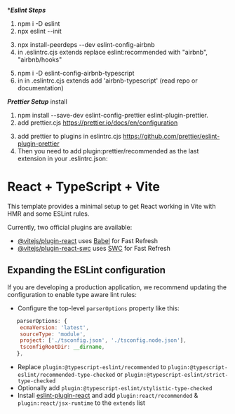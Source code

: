 \***_Eslint Steps_**

1. npm i -D eslint
2. npx eslint --init
<!-- Install airbnb config  https://www.npmjs.com/package/eslint-config-airbnb-->
3. npx install-peerdeps --dev eslint-config-airbnb
4. in .eslintrc.cjs extends replace eslint:recommended with "airbnb", "airbnb/hooks"
<!-- Install airbnb config typescript -->
5. npm i -D eslint-config-airbnb-typescript
6. in in .eslintrc.cjs extends add 'airbnb-typescript' (read repo or documentation)

**_Prettier Setup_**
install

1. npm install --save-dev eslint-config-prettier eslint-plugin-prettier.
   <!-- configuration file -->
2. add prettier.cjs https://prettier.io/docs/en/configuration
<!--Integrating with Linters  -->
3. add prettier to plugins in eslintrc.cjs https://github.com/prettier/eslint-plugin-prettier
4. Then you need to add plugin:prettier/recommended as the last extension in your .eslintrc.json:

# React + TypeScript + Vite

This template provides a minimal setup to get React working in Vite with HMR and some ESLint rules.

Currently, two official plugins are available:

- [@vitejs/plugin-react](https://github.com/vitejs/vite-plugin-react/blob/main/packages/plugin-react/README.md) uses [Babel](https://babeljs.io/) for Fast Refresh
- [@vitejs/plugin-react-swc](https://github.com/vitejs/vite-plugin-react-swc) uses [SWC](https://swc.rs/) for Fast Refresh

## Expanding the ESLint configuration

If you are developing a production application, we recommend updating the configuration to enable type aware lint rules:

- Configure the top-level `parserOptions` property like this:

```js
   parserOptions: {
    ecmaVersion: 'latest',
    sourceType: 'module',
    project: ['./tsconfig.json', './tsconfig.node.json'],
    tsconfigRootDir: __dirname,
   },
```

- Replace `plugin:@typescript-eslint/recommended` to `plugin:@typescript-eslint/recommended-type-checked` or `plugin:@typescript-eslint/strict-type-checked`
- Optionally add `plugin:@typescript-eslint/stylistic-type-checked`
- Install [eslint-plugin-react](https://github.com/jsx-eslint/eslint-plugin-react) and add `plugin:react/recommended` & `plugin:react/jsx-runtime` to the `extends` list
